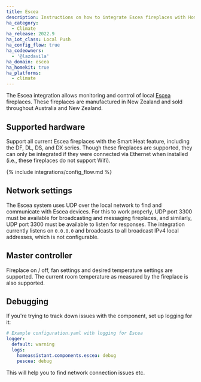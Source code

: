 ```yaml
---
title: Escea
description: Instructions on how to integrate Escea fireplaces with Home Assistant.
ha_category:
  - Climate
ha_release: 2022.9
ha_iot_class: Local Push
ha_config_flow: true
ha_codeowners:
  - '@lazdavila'
ha_domain: escea
ha_homekit: true
ha_platforms:
  - climate
---
```


The Escea integration allows monitoring and control of local [Escea](https://escea.com/) fireplaces. These fireplaces are manufactured in New Zealand and sold throughout Australia and New Zealand.

## Supported hardware

Support all current Escea fireplaces with the Smart Heat feature, including the DF, DL, DS, and DX series.
Though these fireplaces are supported, they can only be integrated if they were connected via Ethernet when installed (i.e., these fireplaces do not support Wifi).

{% include integrations/config_flow.md %}

## Network settings

The Escea system uses UDP over the local network to find and communicate with Escea devices. For this to work properly, UDP port 3300 must be available for broadcasting and messaging fireplaces, and similarly, UDP port 3300 must be available to listen for responses. The integration currently listens on `0.0.0.0` and broadcasts to all broadcast IPv4 local addresses, which is not configurable.

## Master controller

Fireplace on / off, fan settings and desired temperature settings are supported. The current room temperature as measured by the fireplace is also supported.

## Debugging

If you're trying to track down issues with the component, set up logging for it:

```yaml
# Example configuration.yaml with logging for Escea
logger:
  default: warning
  logs:
    homeassistant.components.escea: debug
    pescea: debug
```

This will help you to find network connection issues etc.